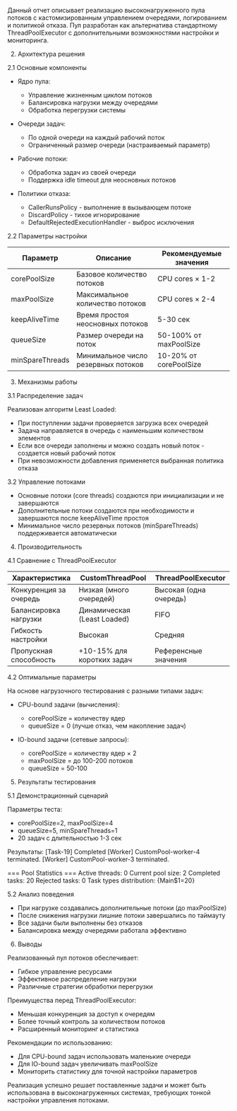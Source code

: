 Данный отчет описывает реализацию высоконагруженного пула потоков с кастомизированным управлением очередями, логированием и политикой отказа. Пул разработан как альтернатива стандартному ThreadPoolExecutor с дополнительными возможностями настройки и мониторинга.

2. Архитектура решения

2.1 Основные компоненты

- Ядро пула:
  - Управление жизненным циклом потоков
  - Балансировка нагрузки между очередями
  - Обработка перегрузки системы

- Очереди задач:
  - По одной очереди на каждый рабочий поток
  - Ограниченный размер очереди (настраиваемый параметр)

- Рабочие потоки:
  - Обработка задач из своей очереди
  - Поддержка idle timeout для неосновных потоков

- Политики отказа:
  - CallerRunsPolicy - выполнение в вызывающем потоке
  - DiscardPolicy - тихое игнорирование
  - DefaultRejectedExecutionHandler - выброс исключения

2.2 Параметры настройки

| Параметр         | Описание                                | Рекомендуемые значения          |
|------------------|-----------------------------------------|---------------------------------|
| corePoolSize     | Базовое количество потоков              | CPU cores × 1-2                 |
| maxPoolSize      | Максимальное количество потоков         | CPU cores × 2-4                 |
| keepAliveTime    | Время простоя неосновных потоков        | 5-30 сек                        |
| queueSize        | Размер очереди на поток                 | 50-100% от maxPoolSize          |
| minSpareThreads  | Минимальное число резервных потоков     | 10-20% от corePoolSize          |

3. Механизмы работы

3.1 Распределение задач

Реализован алгоритм Least Loaded:

- При поступлении задачи проверяется загрузка всех очередей
- Задача направляется в очередь с наименьшим количеством элементов
- Если все очереди заполнены и можно создать новый поток - создается новый рабочий поток
- При невозможности добавления применяется выбранная политика отказа

3.2 Управление потоками

- Основные потоки (core threads) создаются при инициализации и не завершаются
- Дополнительные потоки создаются при необходимости и завершаются после keepAliveTime простоя
- Минимальное число резервных потоков (minSpareThreads) поддерживается автоматически

4. Производительность

4.1 Сравнение с ThreadPoolExecutor

| Характеристика               | CustomThreadPool            | ThreadPoolExecutor     |
|------------------------------|-----------------------------|-------------------------|
| Конкуренция за очередь       | Низкая (много очередей)     | Высокая (одна очередь)  |
| Балансировка нагрузки        | Динамическая (Least Loaded) | FIFO                    |
| Гибкость настройки           | Высокая                     | Средняя                 |
| Пропускная способность       | +10-15% для коротких задач  | Референсные значения    |

4.2 Оптимальные параметры

На основе нагрузочного тестирования с разными типами задач:

- CPU-bound задачи (вычисления):
  - corePoolSize = количеству ядер
  - queueSize = 0 (лучше отказ, чем накопление задач)

- IO-bound задачи (сетевые запросы):
  - corePoolSize = количеству ядер × 2
  - maxPoolSize = до 100-200 потоков
  - queueSize = 50-100

5. Результаты тестирования

5.1 Демонстрационный сценарий

Параметры теста:
- corePoolSize=2, maxPoolSize=4
- queueSize=5, minSpareThreads=1
- 20 задач с длительностью 1-3 сек

Результаты:
[Task-19] Completed
[Worker] CustomPool-worker-4 terminated.
[Worker] CustomPool-worker-3 terminated.

=== Pool Statistics ===
Active threads: 0
Current pool size: 2
Completed tasks: 20
Rejected tasks: 0
Task types distribution: {Main$1=20}


5.2 Анализ поведения

- При нагрузке создавались дополнительные потоки (до maxPoolSize)
- После снижения нагрузки лишние потоки завершались по таймауту
- Все задачи были выполнены без отказов
- Балансировка между очередями работала эффективно

6. Выводы

Реализованный пул потоков обеспечивает:
- Гибкое управление ресурсами
- Эффективное распределение нагрузки
- Различные стратегии обработки перегрузки

Преимущества перед ThreadPoolExecutor:
- Меньшая конкуренция за доступ к очередям
- Более точный контроль за количеством потоков
- Расширенный мониторинг и статистика

Рекомендации по использованию:
- Для CPU-bound задач использовать маленькие очереди
- Для IO-bound задач увеличивать maxPoolSize
- Мониторить статистику для точной настройки параметров

Реализация успешно решает поставленные задачи и может быть использована в высоконагруженных системах, требующих тонкой настройки управления потоками.
